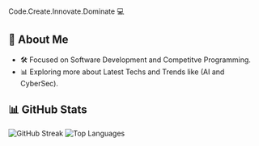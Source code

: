 Code.Create.Innovate.Dominate 💻

## 🚀 About Me
- 🛠️ Focused on Software Development and Competitve Programming.
- 📊 Exploring more about Latest Techs and Trends like (AI and CyberSec).

## 📊 GitHub Stats
![GitHub Streak](https://github-readme-stats.vercel.app/api?username=Sajjal-Malik&show_icons=true&theme=dark)
![Top Languages](https://github-readme-stats.vercel.app/api/top-langs/?username=Sajjal-Malik&layout=compact)
